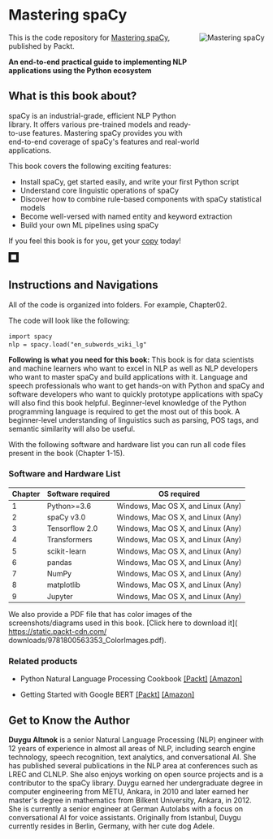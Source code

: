# Mastering spaCy

<a href="https://www.packtpub.com/product/mastering-spacy/9781800563353"><img src="https://static.packt-cdn.com/products/9781800563353/cover/smaller" alt="Mastering spaCy" height="256px" align="right"></a>

This is the code repository for [Mastering spaCy](https://www.packtpub.com/product/mastering-spacy/9781800563353), published by Packt.

**An end-to-end practical guide to implementing NLP applications using the Python ecosystem**

## What is this book about?
spaCy is an industrial-grade, efficient NLP Python library. It offers various pre-trained models and ready-to-use features. Mastering spaCy provides you with end-to-end coverage of spaCy's features and real-world applications.

This book covers the following exciting features: 
* Install spaCy, get started easily, and write your first Python script
* Understand core linguistic operations of spaCy
* Discover how to combine rule-based components with spaCy statistical models
* Become well-versed with named entity and keyword extraction
* Build your own ML pipelines using spaCy

If you feel this book is for you, get your [copy](https://www.amazon.com/dp/1800563353) today!

<a href="https://www.packtpub.com/?utm_source=github&utm_medium=banner&utm_campaign=GitHubBanner"><img src="https://raw.githubusercontent.com/PacktPublishing/GitHub/master/GitHub.png" 
alt="https://www.packtpub.com/" border="5" /></a>


## Instructions and Navigations
All of the code is organized into folders. For example, Chapter02.

The code will look like the following:
```
import spacy
nlp = spacy.load("en_subwords_wiki_lg"
```

**Following is what you need for this book:**
This book is for data scientists and machine learners who want to excel in NLP as well as NLP developers who want to master spaCy and build applications with it. Language and speech professionals who want to get hands-on with Python and spaCy and software developers who want to quickly prototype applications with spaCy will also find this book helpful. Beginner-level knowledge of the Python programming language is required to get the most out of this book. A beginner-level understanding of linguistics such as parsing, POS tags, and semantic similarity will also be useful.

With the following software and hardware list you can run all code files present in the book (Chapter 1-15).

### Software and Hardware List

| Chapter  | Software required                   | OS required                        |
| -------- | ------------------------------------| -----------------------------------|
| 1        | Python>=3.6                    | Windows, Mac OS X, and Linux (Any) |
| 2        | spaCy v3.0            | Windows, Mac OS X, and Linux (Any) |
| 3        | Tensorflow 2.0           | Windows, Mac OS X, and Linux (Any) |
| 4        | Transformers            | Windows, Mac OS X, and Linux (Any) |
| 5        | scikit-learn          | Windows, Mac OS X, and Linux (Any) |
| 6        | pandas            | Windows, Mac OS X, and Linux (Any) |
| 7        | NumPy            | Windows, Mac OS X, and Linux (Any) |
| 8        | matplotlib           | Windows, Mac OS X, and Linux (Any) |
| 9        | Jupyter            | Windows, Mac OS X, and Linux (Any) |


We also provide a PDF file that has color images of the screenshots/diagrams used in this book. [Click here to download it]( https://static.packt-cdn.com/
downloads/9781800563353_ColorImages.pdf).


### Related products <Other books you may enjoy>
* Python Natural Language Processing Cookbook [[Packt]](https://www.packtpub.com/product/python-natural-language-processing-cookbook/9781838987312) [[Amazon]](https://www.amazon.com/dp/1838987312)

* Getting Started with Google BERT [[Packt]](https://www.packtpub.com/product/getting-started-with-google-bert/9781838821593) [[Amazon]](https://www.amazon.com/dp/1838821597)

## Get to Know the Author
**Duygu Altınok**
is a senior Natural Language Processing (NLP) engineer with 12 years of experience in almost all areas of NLP, including search engine technology, speech recognition, text analytics, and conversational AI. She has published several publications in the NLP area at conferences such as LREC and CLNLP. She also enjoys working on open source projects and is a contributor to the spaCy library. Duygu earned her undergraduate degree in computer engineering from METU, Ankara, in 2010 and later earned her master's degree in mathematics from Bilkent University, Ankara, in 2012. She is currently a senior engineer at German Autolabs with a focus on conversational AI for voice assistants. Originally from Istanbul, Duygu currently resides in Berlin, Germany, with her cute dog Adele.


